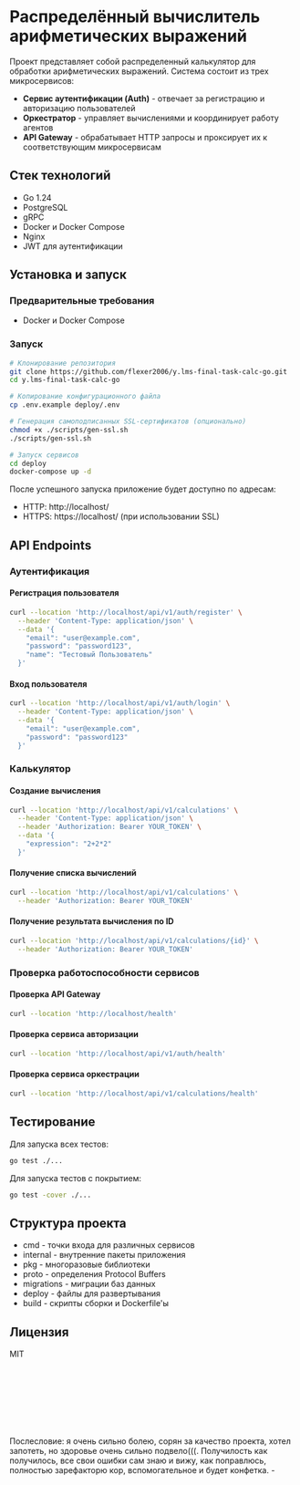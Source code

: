 # Распределённый вычислитель арифметических выражений

Проект представляет собой распределенный калькулятор для обработки арифметических выражений. Система состоит из трех микросервисов:
- **Сервис аутентификации (Auth)** - отвечает за регистрацию и авторизацию пользователей
- **Оркестратор** - управляет вычислениями и координирует работу агентов
- **API Gateway** - обрабатывает HTTP запросы и проксирует их к соответствующим микросервисам

## Стек технологий
- Go 1.24
- PostgreSQL
- gRPC
- Docker и Docker Compose
- Nginx
- JWT для аутентификации

## Установка и запуск

### Предварительные требования
- Docker и Docker Compose

### Запуск
```bash
# Клонирование репозитория
git clone https://github.com/flexer2006/y.lms-final-task-calc-go.git
cd y.lms-final-task-calc-go

# Копирование конфигурационного файла
cp .env.example deploy/.env

# Генерация самоподписанных SSL-сертификатов (опционально)
chmod +x ./scripts/gen-ssl.sh
./scripts/gen-ssl.sh

# Запуск сервисов
cd deploy
docker-compose up -d
```

После успешного запуска приложение будет доступно по адресам:
- HTTP: http://localhost/
- HTTPS: https://localhost/ (при использовании SSL)

## API Endpoints

### Аутентификация

#### Регистрация пользователя
```bash
curl --location 'http://localhost/api/v1/auth/register' \
  --header 'Content-Type: application/json' \
  --data '{
    "email": "user@example.com",
    "password": "password123",
    "name": "Тестовый Пользователь"
  }'
```

#### Вход пользователя
```bash
curl --location 'http://localhost/api/v1/auth/login' \
  --header 'Content-Type: application/json' \
  --data '{
    "email": "user@example.com",
    "password": "password123"
  }'
```

### Калькулятор

#### Создание вычисления
```bash
curl --location 'http://localhost/api/v1/calculations' \
  --header 'Content-Type: application/json' \
  --header 'Authorization: Bearer YOUR_TOKEN' \
  --data '{
    "expression": "2+2*2"
  }'
```

#### Получение списка вычислений
```bash
curl --location 'http://localhost/api/v1/calculations' \
  --header 'Authorization: Bearer YOUR_TOKEN'
```

#### Получение результата вычисления по ID
```bash
curl --location 'http://localhost/api/v1/calculations/{id}' \
  --header 'Authorization: Bearer YOUR_TOKEN'
```

### Проверка работоспособности сервисов

#### Проверка API Gateway
```bash
curl --location 'http://localhost/health'
```

#### Проверка сервиса авторизации
```bash
curl --location 'http://localhost/api/v1/auth/health'
```

#### Проверка сервиса оркестрации
```bash
curl --location 'http://localhost/api/v1/calculations/health'
```

## Тестирование

Для запуска всех тестов:
```bash
go test ./...
```

Для запуска тестов с покрытием:
```bash
go test -cover ./...
```

## Структура проекта

- cmd - точки входа для различных сервисов
- internal - внутренние пакеты приложения
- pkg - многоразовые библиотеки
- proto - определения Protocol Buffers
- migrations - миграции баз данных
- deploy - файлы для развертывания
- build - скрипты сборки и Dockerfile'ы

## Лицензия
MIT

ㅤㅤㅤㅤㅤㅤㅤㅤㅤㅤㅤㅤㅤㅤㅤㅤㅤㅤㅤㅤㅤㅤㅤㅤㅤㅤㅤㅤㅤㅤㅤㅤㅤㅤㅤㅤㅤㅤㅤㅤㅤㅤㅤㅤ
ㅤ
ㅤ
ㅤ

ㅤ
ㅤ
ㅤ
ㅤ
ㅤ
ㅤ
ㅤ

ㅤ
ㅤ

Послесловие: я очень сильно болею, сорян за качество проекта, хотел запотеть, но здоровье очень сильно подвело(((. Получилость как получилось, все свои ошибки сам знаю и вижу, как поправлюсь, полностью зарефакторю кор, вспомогательное и будет конфетка. *-*
